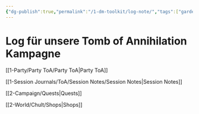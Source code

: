 ```yaml
---
{"dg-publish":true,"permalink":"/1-dm-toolkit/log-note/","tags":["gardenEntry"]}
---
```


# Log für unsere Tomb of Annihilation Kampagne


[[1-Party/Party ToA/Party ToA\|Party ToA]]

[[1-Session Journals/ToA/Session Notes/Session Notes\|Session Notes]]

[[2-Campaign/Quests\|Quests]]



[[2-World/Chult/Shops\|Shops]]





